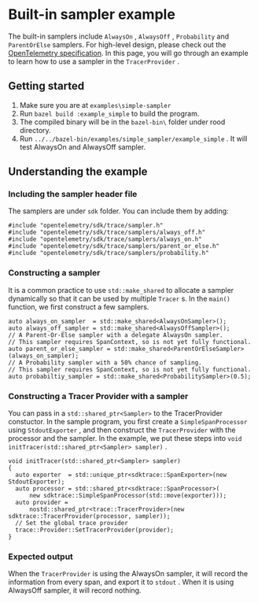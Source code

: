 # Built-in sampler example

The built-in samplers include `AlwaysOn` , `AlwaysOff` , `Probability` and `ParentOrElse` samplers. For high-level design, please check out the 
[OpenTelemetry specification](https://github.com/open-telemetry/opentelemetry-specification/blob/master/specification/trace/sdk.md#built-in-samplers). 
In this page, you will go through an example to learn how to use a sampler in the `TracerProvider` .

## Getting started

1. Make sure you are at `examples\simple-sampler`
2. Run `bazel build :example_simple` to build the program.
3. The compiled binary will be in the `bazel-bin\` folder under rood directory.
4. Run `../../bazel-bin/examples/simple_sampler/example_simple` . It will test AlwaysOn and AlwaysOff sampler.

## Understanding the example

### Including the sampler header file

The samplers are under `sdk` folder. You can include them by adding:

``` 
#include "opentelemetry/sdk/trace/sampler.h"
#include "opentelemetry/sdk/trace/samplers/always_off.h"
#include "opentelemetry/sdk/trace/samplers/always_on.h"
#include "opentelemetry/sdk/trace/samplers/parent_or_else.h"
#include "opentelemetry/sdk/trace/samplers/probability.h"
```

### Constructing a sampler

It is a common practice to use `std::make_shared` to allocate a sampler dynamically so that it can be used by multiple `Tracer` s. In the `main()` function, we first construct a few samplers.

``` 
auto always_on_sampler  = std::make_shared<AlwaysOnSampler>();
auto always_off_sampler = std::make_shared<AlwaysOffSampler>();
// A Parent-Or-Else sampler with a delegate AlwaysOn sampler.
// This sampler requires SpanContext, so is not yet fully functional.
auto parent_or_else_sampler = std::make_shared<ParentOrElseSampler>(always_on_sampler);
// A Probability sampler with a 50% chance of sampling.
// This sampler requires SpanContext, so is not yet fully functional.
auto probabiltiy_sampler = std::make_shared<ProbabilitySampler>(0.5);
```

### Constructing a Tracer Provider with a sampler

You can pass in a `std::shared_ptr<Sampler>` to the TracerProvider constuctor. In the sample program, you first create a `SimpleSpanProcessor` using `StdoutExporter` , and then construct the `TracerProvider` with the processor and the sampler. In the example, we put these steps into `void initTracer(std::shared_ptr<Sampler> sampler)` .

``` 
void initTracer(std::shared_ptr<Sampler> sampler)
{
  auto exporter  = std::unique_ptr<sdktrace::SpanExporter>(new StdoutExporter);
  auto processor = std::shared_ptr<sdktrace::SpanProcessor>(
      new sdktrace::SimpleSpanProcessor(std::move(exporter)));
  auto provider =
      nostd::shared_ptr<trace::TracerProvider>(new sdktrace::TracerProvider(processor, sampler));
  // Set the global trace provider
  trace::Provider::SetTracerProvider(provider);
}
```

### Expected output

When the `TracerProvider` is using the AlwaysOn sampler, it will record the information from every span, and export it to `stdout` . When it is using AlwaysOff sampler, it will record nothing.
